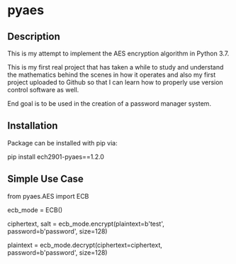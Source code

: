 # pyaes

## Description

This is my attempt to implement the AES encryption algorithm in Python 3.7.

This is my first real project that has taken a while to study and understand the mathematics behind the scenes in how it operates and also my first project uploaded to Github so that I can learn how to properly use version control software as well.



End goal is to be used in the creation of a password manager system.


## Installation

Package can be installed with pip via:

pip install ech2901-pyaes==1.2.0

## Simple Use Case
from pyaes.AES import ECB

ecb_mode = ECB()

ciphertext, salt = ecb_mode.encrypt(plaintext=b'test', password=b'password', size=128)

plaintext = ecb_mode.decrypt(ciphertext=ciphertext, password=b'password', size=128)